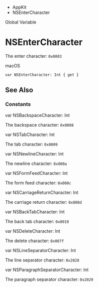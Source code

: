 

- AppKit
-  NSEnterCharacter 

Global Variable

# NSEnterCharacter

The enter character: `0x0003`

macOS

``` source
var NSEnterCharacter: Int { get }
```

## See Also

### Constants

var NSBackspaceCharacter: Int

The backspace character: `0x0008`

var NSTabCharacter: Int

The tab character: `0x0009`

var NSNewlineCharacter: Int

The newline character: `0x000a`

var NSFormFeedCharacter: Int

The form feed character: `0x000c`

var NSCarriageReturnCharacter: Int

The carriage return character: `0x000d`

var NSBackTabCharacter: Int

The back tab character: `0x0019`

var NSDeleteCharacter: Int

The delete character: `0x007f`

var NSLineSeparatorCharacter: Int

The line separator character: `0x2028`

var NSParagraphSeparatorCharacter: Int

The paragraph separator character: `0x2029`

